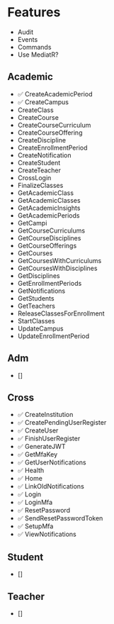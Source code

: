 # Features

- Audit
- Events
- Commands
- Use MediatR?

## Academic

- ✅ CreateAcademicPeriod
- ✅ CreateCampus
- CreateClass
- CreateCourse
- CreateCourseCurriculum
- CreateCourseOffering
- CreateDiscipline
- CreateEnrollmentPeriod
- CreateNotification
- CreateStudent
- CreateTeacher
- CrossLogin
- FinalizeClasses
- GetAcademicClass
- GetAcademicClasses
- GetAcademicInsights
- GetAcademicPeriods
- GetCampi
- GetCourseCurriculums
- GetCourseDisciplines
- GetCourseOfferings
- GetCourses
- GetCoursesWithCurriculums
- GetCoursesWithDisciplines
- GetDisciplines
- GetEnrollmentPeriods
- GetNotifications
- GetStudents
- GetTeachers
- ReleaseClassesForEnrollment
- StartClasses
- UpdateCampus
- UpdateEnrollmentPeriod

## Adm

- [] 

## Cross

- ✅ CreateInstitution
- ✅ CreatePendingUserRegister
- ✅ CreateUser
- ✅ FinishUserRegister
- ✅ GenerateJWT
- ✅ GetMfaKey
- ✅ GetUserNotifications
- ✅ Health
- ✅ Home
- ✅ LinkOldNotifications
- ✅ Login
- ✅ LoginMfa
- ✅ ResetPassword
- ✅ SendResetPasswordToken
- ✅ SetupMfa
- ✅ ViewNotifications

## Student

- [] 

## Teacher

- [] 
